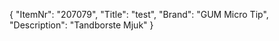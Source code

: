 {
  "ItemNr": "207079",
  "Title": "test",
  "Brand": "GUM Micro Tip",
  "Description": "Tandborste Mjuk"
}